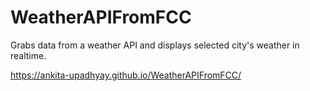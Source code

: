 # WeatherAPIFromFCC
Grabs data from a weather API and displays selected city's weather in realtime. 

https://ankita-upadhyay.github.io/WeatherAPIFromFCC/
